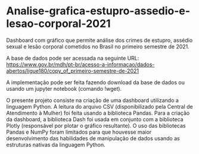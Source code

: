 # Analise-grafica-estupro-assedio-e-lesao-corporal-2021

Dashboard com gráfico que permite análise dos crimes de estupro, assédio sexual e lesão corporal cometidos no Brasil no primeiro semestre de 2021.

A base de dados pode ser acessada na seguinte URL: https://www.gov.br/mdh/pt-br/acesso-a-informacao/dados-abertos/ligue180/copy_of_primeiro-semestre-de-2021

A implementação pode ser feita fazendo download da base de dados ou usando um jupyter notebook (comando !wget).

O presente projeto consiste na criação de uma dashboard utilizando a linguagem Python. A leitura do arquivo CSV (disponibilizado pela Central de Atendimento à Mulher) foi feita usando a biblioteca Pandas. Para a criação da dashboard, a biblioteca Dash foi usada em conjunto com a biblioteca Plotly (responsável por plotar o gráfico resultante). O uso das bibliotecas Pandas e NumPy foram limitados para que houvesse maior desenvolvimento das habilidades de manipulação de dados usando as estruturas nativas da linguagem Python.
